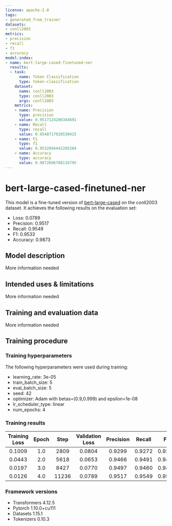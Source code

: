 ```yaml
---
license: apache-2.0
tags:
- generated_from_trainer
datasets:
- conll2003
metrics:
- precision
- recall
- f1
- accuracy
model-index:
- name: bert-large-cased-finetuned-ner
  results:
  - task:
      name: Token Classification
      type: token-classification
    dataset:
      name: conll2003
      type: conll2003
      args: conll2003
    metrics:
    - name: Precision
      type: precision
      value: 0.9517124206384691
    - name: Recall
      type: recall
      value: 0.9548717028530415
    - name: F1
      type: f1
      value: 0.9532894442205204
    - name: Accuracy
      type: accuracy
      value: 0.9872696768116795
---
```


<!-- This model card has been generated automatically according to the information the Trainer had access to. You
should probably proofread and complete it, then remove this comment. -->

# bert-large-cased-finetuned-ner

This model is a fine-tuned version of [bert-large-cased](https://huggingface.co/bert-large-cased) on the conll2003 dataset.
It achieves the following results on the evaluation set:
- Loss: 0.0789
- Precision: 0.9517
- Recall: 0.9549
- F1: 0.9533
- Accuracy: 0.9873

## Model description

More information needed

## Intended uses & limitations

More information needed

## Training and evaluation data

More information needed

## Training procedure

### Training hyperparameters

The following hyperparameters were used during training:
- learning_rate: 3e-05
- train_batch_size: 5
- eval_batch_size: 5
- seed: 42
- optimizer: Adam with betas=(0.9,0.999) and epsilon=1e-08
- lr_scheduler_type: linear
- num_epochs: 4

### Training results

| Training Loss | Epoch | Step  | Validation Loss | Precision | Recall | F1     | Accuracy |
|:-------------:|:-----:|:-----:|:---------------:|:---------:|:------:|:------:|:--------:|
| 0.1009        | 1.0   | 2809  | 0.0804          | 0.9299    | 0.9272 | 0.9286 | 0.9820   |
| 0.0443        | 2.0   | 5618  | 0.0653          | 0.9466    | 0.9491 | 0.9479 | 0.9862   |
| 0.0197        | 3.0   | 8427  | 0.0770          | 0.9497    | 0.9460 | 0.9478 | 0.9861   |
| 0.0126        | 4.0   | 11236 | 0.0789          | 0.9517    | 0.9549 | 0.9533 | 0.9873   |


### Framework versions

- Transformers 4.12.5
- Pytorch 1.10.0+cu111
- Datasets 1.15.1
- Tokenizers 0.10.3
